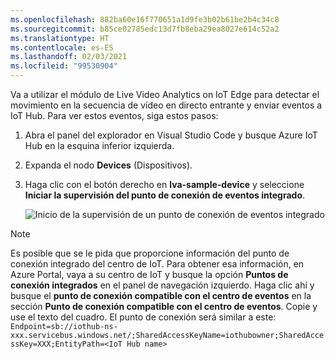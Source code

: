 ```yaml
---
ms.openlocfilehash: 882ba60e16f770651a1d9fe3b02b61be2b4c34c8
ms.sourcegitcommit: b85ce02785edc13d7fb8eba29ea8027e614c52a2
ms.translationtype: HT
ms.contentlocale: es-ES
ms.lasthandoff: 02/03/2021
ms.locfileid: "99530904"
---
```

Va a utilizar el módulo de Live Video Analytics on IoT Edge para detectar el movimiento en la secuencia de vídeo en directo entrante y enviar eventos a IoT Hub. Para ver estos eventos, siga estos pasos:

1. Abra el panel del explorador en Visual Studio Code y busque Azure IoT Hub en la esquina inferior izquierda.
1. Expanda el nodo **Devices** (Dispositivos).
1. Haga clic con el botón derecho en **lva-sample-device** y seleccione **Iniciar la supervisión del punto de conexión de eventos integrado**.

    ![Inicio de la supervisión de un punto de conexión de eventos integrado](../../../media/quickstarts/start-monitoring-iothub-events.png)

> [!NOTE]
> Es posible que se le pida que proporcione información del punto de conexión integrado del centro de IoT. Para obtener esa información, en Azure Portal, vaya a su centro de IoT y busque la opción **Puntos de conexión integrados** en el panel de navegación izquierdo. Haga clic ahí y busque el **punto de conexión compatible con el centro de eventos** en la sección **Punto de conexión compatible con el centro de eventos**. Copie y use el texto del cuadro. El punto de conexión será similar a este:  
    ```
    Endpoint=sb://iothub-ns-xxx.servicebus.windows.net/;SharedAccessKeyName=iothubowner;SharedAccessKey=XXX;EntityPath=<IoT Hub name>
    ```
